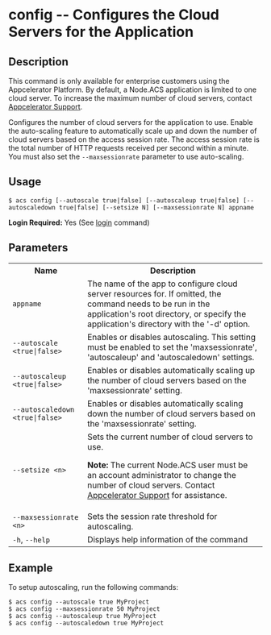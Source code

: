 # config -- Configures the Cloud Servers for the Application</h2>

## Description

<p class="note">This command is only available for enterprise customers using the Appcelerator Platform.
By default, a Node.ACS application is limited to one cloud server. To increase the maximum number of cloud servers, contact <a href="http://support2.appcelerator.com">Appcelerator Support</a>.</p>

Configures the number of cloud servers for the application to use. Enable the auto-scaling
feature to automatically scale up and down the number of cloud servers based on the access session rate.
The access session rate is the total number of HTTP requests received per second within a minute. You must also set the `--maxsessionrate` parameter to use auto-scaling.

</div>

## Usage

`$ acs config [--autoscale true|false] [--autoscaleup true|false] [--autoscaledown true|false] [--setsize N] [--maxsessionrate N] appname`

**Login Required:** Yes (See [login](#!/guide/node_cli_login) command)

## Parameters

<table class="doc-table">
    <tbody>
    <tr>
        <th>Name</th>
        <th>Description</th>
    </tr>
    <tr>
	<td><code>appname</code></td>
        <td>
            The name of the app to configure cloud server resources for. If omitted, the command needs to be run
            in the application's root directory, or specify the application's directory with the '-d' option.
        </td>
    </tr>
    <tr>
	<td nowrap><code>--autoscale &lt;true|false&gt;</code></td>
        <td>Enables or disables autoscaling.  This setting must be enabled to set the 'maxsessionrate', 'autoscaleup' and 'autoscaledown' settings.</td>
    </tr>
    <tr>
	<td nowrap><code>--autoscaleup &lt;true|false&gt;</code></td>
        <td>Enables or disables automatically scaling up the number of cloud servers based on the 'maxsessionrate' setting.</td>
    </tr>
    <tr>
	<td nowrap><code>--autoscaledown &lt;true|false&gt;</code></td>
        <td>Enables or disables automatically scaling down the number of cloud servers based on the 'maxsessionrate' setting.</td>
    </tr>
    <tr>
	<td nowrap><code>--setsize &lt;n&gt;</code></td>
	<td>Sets the current number of cloud servers to use.
	<p><strong>Note:</strong> The current Node.ACS user must be an account administrator to change the number of cloud servers. Contact <a href="http://support2.appcelerator.com">Appcelerator Support</a> for assistance.</p> </td>
    </tr>
    <tr>
	<td nowrap><code>--maxsessionrate &lt;n&gt;</code></td>
        <td>Sets the session rate threshold for autoscaling.</td>
    </tr>
    <tr>
	<td><code>-h</code>, <code>--help</code></td>
        <td>Displays help information of the command</td>
    </tr>
    </tbody>
</table>

## Example

To setup autoscaling, run the following commands:

    $ acs config --autoscale true MyProject
    $ acs config --maxsessionrate 50 MyProject
    $ acs config --autoscaleup true MyProject
    $ acs config --autoscaledown true MyProject

